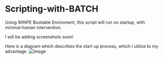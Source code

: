 # Scripting-with-BATCH

Using WINPE Bootable Enviroment, this script will run on startup, with minimal human intervention.

 I will be adding screenshots soon!


Here is a diagram which describes the start up process, which I utilize to my advantage.
 ![image](https://github.com/user-attachments/assets/a6ce6eda-c543-450c-b895-be538f4a7ba0)
